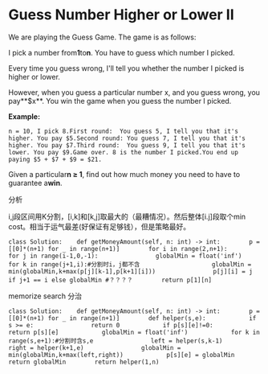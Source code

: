 # Guess Number Higher or Lower II

We are playing the Guess Game. The game is as follows:

I pick a number from**1**to**n**. You have to guess which number I picked.

Every time you guess wrong, I'll tell you whether the number I picked is higher or lower.

However, when you guess a particular number x, and you guess wrong, you pay**$x**. You win the game when you guess the number I picked.

**Example:**

```text
n = 10, I pick 8.First round:  You guess 5, I tell you that it's higher. You pay $5.Second round: You guess 7, I tell you that it's higher. You pay $7.Third round:  You guess 9, I tell you that it's lower. You pay $9.Game over. 8 is the number I picked.You end up paying $5 + $7 + $9 = $21.
```

Given a particular**n ≥ 1**, find out how much money you need to have to guarantee a**win**.

分析

i,j段区间用K分割，\[i,k\]和\[k,j\]取最大的（最糟情况）。然后整体\[i.j\]段取个min cost。相当于运气最差\(好保证有足够钱），但是策略最好。

```text
class Solution:    def getMoneyAmount(self, n: int) -> int:        p = [[0]*(n+1) for _ in range(n+1)]        for i in range(2,n+1):                        for j in range(i-1,0,-1):                globalMin = float('inf')                for k in range(j+1,i):#分割时i，j都不含                    globalMin = min(globalMin,k+max(p[j][k-1],p[k+1][i]))                p[j][i] = j if j+1 == i else globalMin #？？？？        return p[1][n]
```

memorize search 分治

```text
class Solution:    def getMoneyAmount(self, n: int) -> int:        p = [[0]*(n+1) for _ in range(n+1)]        def helper(s,e):            if s >= e:                return 0            if p[s][e]!=0:                return p[s][e]            globalMin = float('inf')            for k in range(s,e+1):#分割时含s,e                left = helper(s,k-1)                right = helper(k+1,e)                globalMin = min(globalMin,k+max(left,right))            p[s][e] = globalMin            return globalMin        return helper(1,n)
```

